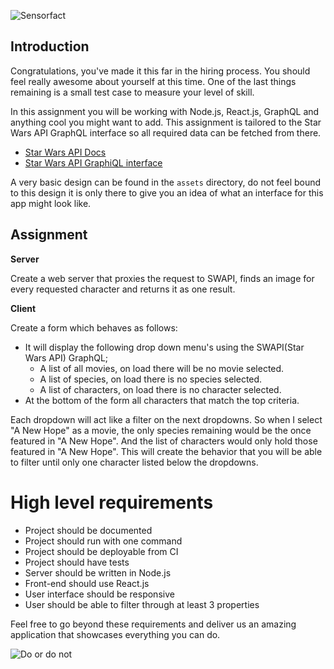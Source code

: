![Sensorfact](http://i.imgur.com/z3Dkolg.png)
## Introduction

Congratulations, you've made it this far in the hiring process.
You should feel really awesome about yourself at this time.
One of the last things remaining is a small test case to measure your level of skill.

In this assignment you will be working with Node.js, React.js, GraphQL and anything cool you might want to add.
This assignment is tailored to the Star Wars API GraphQL interface so all required data can be fetched from there.

- [Star Wars API Docs](https://swapi.co/documentation)
- [Star Wars API GraphiQL interface](http://graphql.org/swapi-graphql)

A very basic design can be found in the `assets` directory, do not feel bound to this design it is only there to give you an idea of what an interface for this app might look like.

## Assignment

**Server**

Create a web server that proxies the request to SWAPI, finds an image for every requested character and returns it as one result.

**Client**

Create a form which behaves as follows:
- It will display the following drop down menu's using the SWAPI(Star Wars API) GraphQL;
  - A list of all movies, on load there will be no movie selected.
  - A list of species, on load there is no species selected.
  - A list of characters, on load there is no character selected.
- At the bottom of the form all characters that match the top criteria.

Each dropdown will act like a filter on the next dropdowns.
So when I select "A New Hope" as a movie, the only species remaining would be the once featured in "A New Hope".
And the list of characters would only hold those featured in "A New Hope".
This will create the behavior that you will be able to filter until only one character listed below the dropdowns.

# High level requirements
- Project should be documented
- Project should run with one command
- Project should be deployable from CI
- Project should have tests
- Server should be written in Node.js
- Front-end should use React.js
- User interface should be responsive
- User should be able to filter through at least 3 properties

Feel free to go beyond these requirements and deliver us an amazing application that showcases everything you can do.

![Do or do not](http://i.imgur.com/2kZ0VA8.gif)
